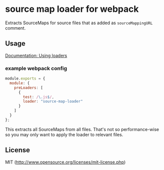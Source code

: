 # source map loader for webpack

Extracts SourceMaps for source files that as added as `sourceMappingURL` comment.

## Usage

[Documentation: Using loaders](http://webpack.github.io/docs/using-loaders.html)


### example webpack config

``` javascript
module.exports = {
  module: {
    preLoaders: [
      {
        test: /\.js$/,
        loader: "source-map-loader"
      }
    ]
  }
};
```

This extracts all SourceMaps from all files. That's not so performance-wise so you may only want to apply the loader to relevant files.

## License

MIT (http://www.opensource.org/licenses/mit-license.php)
